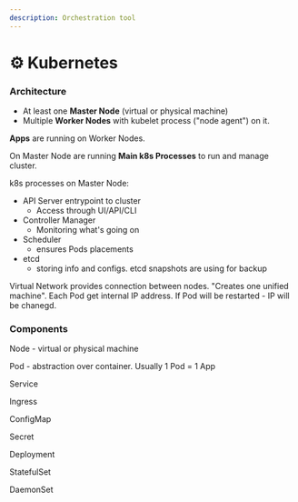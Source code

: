 ```yaml
---
description: Orchestration tool
---
```


# ⚙ Kubernetes

### Architecture

* At least one **Master Node** (virtual or physical machine)
* Multiple **Worker Nodes** with kubelet process ("node agent") on it.

**Apps** are running on Worker Nodes.

On Master Node are running **Main k8s Processes** to run and manage cluster.

k8s processes on Master Node:

* API Server entrypoint to cluster
  * Access through UI/API/CLI
* Controller Manager
  * Monitoring what's going on
* Scheduler
  * ensures Pods placements
* etcd
  * storing info and configs. etcd snapshots are using for backup

Virtual Network provides connection between nodes. "Creates one unified machine". Each Pod get internal IP address. If Pod will be restarted - IP will be chanegd.

### Components

Node - virtual or physical machine

Pod - abstraction over container. Usually 1 Pod = 1 App

Service

Ingress

ConfigMap

Secret

Deployment

StatefulSet

DaemonSet

